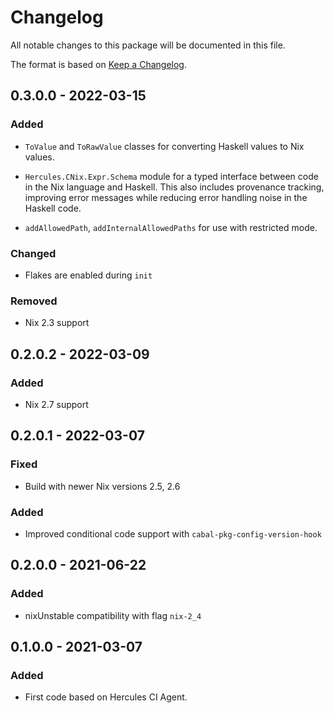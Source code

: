 
# Changelog

All notable changes to this package will be documented in this file.

The format is based on [Keep a Changelog](https://keepachangelog.com/en/1.0.0/).

## 0.3.0.0 - 2022-03-15

### Added

 - `ToValue` and `ToRawValue` classes for converting Haskell values
   to Nix values.

 - `Hercules.CNix.Expr.Schema` module for a typed interface between
   code in the Nix language and Haskell. This also includes
   provenance tracking, improving error messages while reducing
   error handling noise in the Haskell code.

 - `addAllowedPath`, `addInternalAllowedPaths` for use with restricted mode.

### Changed

 - Flakes are enabled during `init`

### Removed

 - Nix 2.3 support

## 0.2.0.2 - 2022-03-09

### Added

 - Nix 2.7 support

## 0.2.0.1 - 2022-03-07

### Fixed

 - Build with newer Nix versions 2.5, 2.6

### Added

 - Improved conditional code support with `cabal-pkg-config-version-hook`

## 0.2.0.0 - 2021-06-22

### Added

 - nixUnstable compatibility with flag `nix-2_4`

## 0.1.0.0 - 2021-03-07

### Added

 - First code based on Hercules CI Agent.
